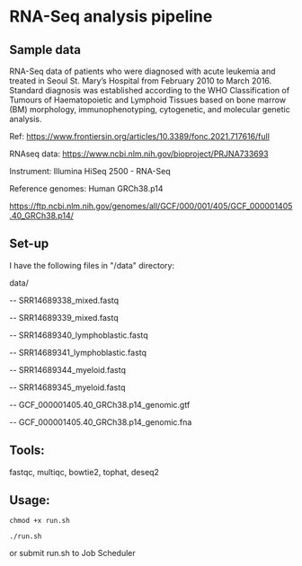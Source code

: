 # RNA-Seq analysis pipeline

## Sample data
RNA-Seq data of patients who were diagnosed with acute leukemia and treated in Seoul St. Mary’s Hospital from February 2010 to March 2016. Standard diagnosis was established according to the WHO Classification of Tumours of Haematopoietic and Lymphoid Tissues based on bone marrow (BM) morphology, immunophenotyping, cytogenetic, and molecular genetic analysis.

Ref: https://www.frontiersin.org/articles/10.3389/fonc.2021.717616/full


RNAseq data: https://www.ncbi.nlm.nih.gov/bioproject/PRJNA733693

Instrument: Illumina HiSeq 2500 - RNA-Seq

Reference genomes: Human GRCh38.p14

https://ftp.ncbi.nlm.nih.gov/genomes/all/GCF/000/001/405/GCF_000001405.40_GRCh38.p14/

## Set-up
I have the following files in "/data" directory:

data/

-- SRR14689338_mixed.fastq

-- SRR14689339_mixed.fastq

-- SRR14689340_lymphoblastic.fastq

-- SRR14689341_lymphoblastic.fastq

-- SRR14689344_myeloid.fastq

-- SRR14689345_myeloid.fastq

-- GCF_000001405.40_GRCh38.p14_genomic.gtf

-- GCF_000001405.40_GRCh38.p14_genomic.fna


## Tools: 
fastqc, multiqc, bowtie2, tophat, deseq2

## Usage:
```
chmod +x run.sh

./run.sh
```

or submit run.sh to Job Scheduler